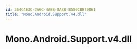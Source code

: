 ```yaml
---
id: 364C4E3C-3A6C-4AEB-8A8B-8580CBB79861
title: "Mono.Android.Support.v4.dll"
---
```


# Mono.Android.Support.v4.dll
